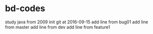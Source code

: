 # bd-codes
study java from 2009 
init git at 2016-09-15
add line from bug01
add line from master
add line from dev
add line from feature1
